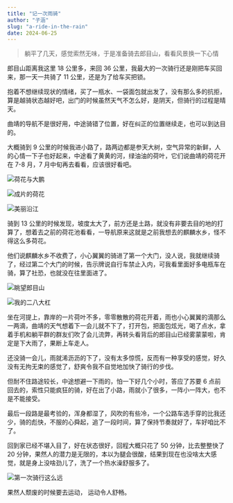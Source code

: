 ```yaml
---
title: "记一次雨骑"
author: "子涵"
slug: "a-ride-in-the-rain"
date: 2024-06-25
---
```


> 躺平了几天，感觉索然无味，于是准备骑去郎目山，看看风景换一下心情

郎目山距离我这里 18 公里多，来回 36 公里，我最大的一次骑行还是刚把车买回来，那一天一共骑了 11 公里，还是为了给车买把锁。

抱着不想继续现状的情绪，买了一瓶水、一袋面包就出发了，没有那么多的抗拒，算是越骑状态越好吧，出门的时候虽然天气不怎么好，是阴天，但骑行的过程是晴天。

曲靖的导航不是很好用，中途骑错了位置，好在纠正的位置继续走，也可以到达目的。

大概骑到 9 公里的时候我进小路了，路两边都是参天大树，空气异常的新鲜，人的心情一下子也好起来，中途看了黄黄的河，绿油油的荷叶，它们说曲靖的荷花开在 7-8 月，7 月中旬再去看看，应该很好看吧。

![荷花与大鹏](https://image.hyx.ink/2024/11/4803fc9aac1802ed812a2ff68a3b68c0.webp)

![成片的荷花](https://image.hyx.ink/2024/11/34bce48dc86dc9d80449f37600463e49.webp)

![美丽沿江](https://image.hyx.ink/2024/11/39a3f9097ae2df5ae5f8817aec852331.webp)

骑到 13 公里的时候发现，坡度太大了，前方还是土路，就没有非要去目的地的打算了，想着去之前的荷花池看看，一导航原来这就是之前我想去的麒麟水乡，怪不得这么多荷花。

他们说麒麟水乡不收费了，小心翼翼的骑进了第一个大门，没人说，我就继续骑了，经过第二个大门的时候，告示牌说自行车禁止入内，可我看里面好多电瓶车在骑，算了社恐，也就没在往里面进了。

![眺望郎目山](https://image.hyx.ink/2024/11/b23e202459d446e5a2f82a581a62aace.webp)

![我的二八大杠](https://image.hyx.ink/2024/11/ea6db2639ebf43372c034d9434d08acd.webp)

坐在河提上，靠岸的一片荷叶不多，零零散散的荷花开着，雨也小心翼翼的滴那么一两滴，曲靖的天气想着下一会儿就不下了，打开包，把面包炫光，喝了点水，拿着手机和躺平群的群友们吹了会儿流弊，再转头看背后的郎目山已经雾蒙蒙啦，肯定是下大雨了，果断上车走人。

还没骑一会儿，雨就浠沥沥的下了，没有太多惊慌，反而有一种享受的感觉，好久没有无拘无束的感觉了，舒爽令我不自觉地加快了骑行的步伐。

但耐不住路途较长，中途想避一下雨的，怕一下好几个小时，答应了苏要 6 点前回去的，索性只能疯狂的骑，好在出了小路，雨就小了很多，一阵小一阵大，也不是不能接受。

最后一段路是最考验的，浑身都湿了，风吹的有些冷，一个公路车选手穿的比我还少，骑的彪快，不服的心舜起，追了一段时间，算了保持节奏就好了，车好咱比不了。

回到家已经不堪入目了，好在状态很好，回程大概只花了 50 分钟，比去整整快了 20 分钟，果然人的潜力是无限的，本以为腿会很酸，结果到现在也没啥太大感觉，就是身上没啥劲儿了，洗了一个热水澡舒服多了。

![第一次骑行这么远](https://image.hyx.ink/2024/11/034c1f76e3ff09b9fc46a2a37d95d793.webp)

果然人颓废的时候要去运动， 运动令人舒畅。
